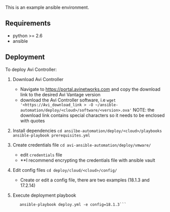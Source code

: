 This is an example ansible environment.

## Requirements

 - python >= 2.6
 - ansible 
 
 ## Deployment
 To deploy Avi Controller:
   1. Download Avi Controller
      - Navigate to https://portal.avinetworks.com and copy the download link 
        to the desired Avi Vantage version
      - download the Avi Controller software, i.e
        `wget '<https://Avi_download_link > -O ~/ansible-automation/deploy/<cloud>/software/<version>.ova'`
         NOTE: the download link contains special characters so it needs to be enclosed with quotes
   
   2. Install dependencies
      `cd ansilbe-automation/deploy/<cloud>/playbooks`
      `ansible-playbook prerequisites.yml`
      
   3. Create credentials file
      `cd avi-ansible-automation/deploy/vmware/`
      - edit `credentials` file
      -  **I recommend encrypting the credentials file with ansible vault
    
   4. Edit config files 
      `cd deploy/cloud/<cloud>/config/`
      - Create or edit a config file, there are two examples (18.1.3 and 17.2.14)
      
   5. Execute deployment playbook
      ```cd ~/ansible-automation/deploy/vmware/playbooks
         ansible-playbook deploy.yml -e config=18.1.3```
       
